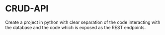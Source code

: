 # CRUD-API
Create a project in python with clear separation of the code interacting with the database and the code which is exposed as the REST endpoints.
